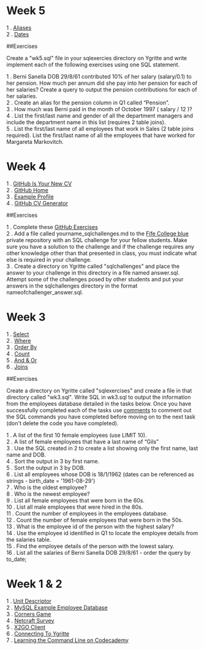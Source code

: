 # Week 5

1 . [Aliases](http://www.w3schools.com/sql/sql_alias.asp)
<br>2 . [Dates](http://www.w3schools.com/sql/sql_dates.asp)

##Exercises

Create a "wk5.sql" file in your sqlexercies directory on Ygritte and write implement each of the following exercises using one SQL statement.

1 . Berni Sanella DOB 29/8/61 contributed 10% of her  salary (salary/0.1) to her pension. How much per annum did she pay into her pension for each of her salaries? Create a query to output the pension contributions for each of her salaries.
<br>2 . Create an alias for the pension column in Q1 called “Pension”.
<br>3 . How much was Berni paid in the month of October 1997 ( salary / 12 )?
<br>4 . List the first/last name and gender of all the department managers and include the department name in this list (requires 2 table joins).
<br>5 . List the first/last name of all employees that work in Sales (2 table joins required).
List the first/last name of all the employees that have worked for Margareta Markovitch.

# Week 4

1 . [GitHub Is Your New CV](http://code.dblock.org/2011/07/14/github-is-your-new-resume.html)
<br>2 . [GitHub Home](https://github.com/)
<br>3 . [Example Profile](https://github.com/marijnh)
<br>4 . [GitHub CV Generator](http://resume.github.io/)

##Exercises

1 . Complete these [GitHub Exercises](https://docs.google.com/document/d/1CWRBnj2pL_RIDAdgzoiZjm_fWHf_yznotVnGvG21lyk/edit?usp=sharing)
<br>2 . Add a file called yourname_sqlchallenges.md to the [Fife College blue](https://github.com/Fife-College/blue) private repository with an SQL challenge for your fellow students. Make sure you have a solution to the challenge and if the challenge requires any other knowledge other than that presented in class, you must indicate what else is required in your challenge.
<br>3 . Create a directory on Ygritte called "sqlchallenges" and place the answer to your challenge in this directory in a file named answer.sql. Attempt some of the challenges posed by other students and put your answers in the sqlchallenges directory in the format nameofchallenger_answer.sql. 


# Week 3

1 . [Select](http://www.w3schools.com/sql/sql_select.asp)
<br>2 . [Where](http://www.w3schools.com/sql/sql_where.asp)
<br>3 . [Order By](http://www.w3schools.com/sql/sql_orderby.asp)
<br>4 . [Count](http://www.w3schools.com/sql/sql_func_count.asp)
<br>5 . [And & Or](http://www.w3schools.com/sql/sql_and_or.asp)
<br>6 . [Joins](http://www.w3schools.com/sql/sql_join.asp)

##Exercises

Create a directory on Ygritte called "sqlexercises" and create a file in that directory called "wk3.sql". Write SQL in wk3.sql to output the information from the employees database detailed in the tasks below. Once you have successfully completed each of the tasks use [comments](http://dev.mysql.com/doc/refman/5.7/en/comments.html) to comment out the SQL commands you have completed before moving on to the next task (don't delete the code you have completed). 

1 . A list of the first 10 female employees (use LIMIT 10).
<br>2 . A list of female employees that have a last name of “Gils”
<br>3 . Use the SQL created in 2 to create a list showing only the first name, last name and DOB.
<br>4 . Sort the output in 3 by first name.
<br>5 . Sort the output in 3 by DOB.
<br>6 . List all employees whose DOB is 18/1/1962 (dates can be referenced as strings - birth_date = '1961-08-29')
<br>7 . Who is the oldest employee?
<br>8 . Who is the newest employee?
<br>9 . List all female employees that were born in the 60s.
<br>10 . List all male employees that were hired in the 80s.
<br>11 . Count the number of employees in the employees database.
<br>12 . Count the number of female employees that were born in the 50s.
<br>13 . What is the employee id of the person with the highest salary?
<br>14 . Use the employee id identified in Q1 to locate the employee details from the salaries table. 
<br>15 . Find the employee details of the person with the lowest salary.
<br>16 . List all the salaries of Berni Sanella DOB 29/8/61 - order the query by to_date;
<!--
<br>12 . Bernie contributed 10% of her  salary to her pension. How much per annum did she pay into her pension for each of her  salaries? Create a query to output the pension contributions for each of her salaries.
<br>12 . Create an alias for the pension column in Q5 called “Pension”.
<br>12 . How much was Bernie paid in the month of October 1997 ( salary / 12 )?
-->
# Week 1 & 2

1 . [Unit Descriptor](http://www.sqa.org.uk/files/hn/H16W35.pdf)
<br> 2 . [MySQL Example Employee Database](https://dev.mysql.com/doc/employee/en/sakila-structure.html)
<br> 3 . [Corners Game](https://docs.google.com/document/d/1f8YCnRpKR5dgO-aP77ZXJg5SU6BWLMkiLsc99n1WZe4/pub)
<br> 4 . [Netcraft Survey](http://news.netcraft.com/archives/2015/10/16/october-2015-web-server-survey.html)
<br> 5 . [X2GO Client](https://drive.google.com/file/d/0B-CFaefA1v4RVWN5eFRlSV9YbVU/view?usp=sharing)
<br> 6 . [Connecting To Ygritte](https://docs.google.com/document/d/1wV6XGhOPlpwCMElZAqlH83YYXo_PpdNNdVMN6Toh3mw/pub)
<br> 7 . [Learning the Command Line on Codecademy](https://www.codecademy.com/learn/learn-the-command-line)

